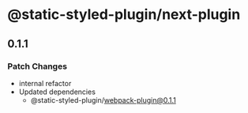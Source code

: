 # @static-styled-plugin/next-plugin

## 0.1.1

### Patch Changes

- internal refactor
- Updated dependencies
  - @static-styled-plugin/webpack-plugin@0.1.1
